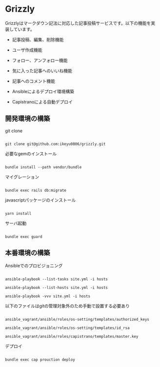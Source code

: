 # Grizzly

Grizzlyはマークダウン記法に対応した記事投稿サービスです。以下の機能を実装しています。

- 記事投稿、編集、削除機能

- ユーザ作成機能

- フォロー、アンフォロー機能

- 気に入った記事へのいいね機能

- 記事へのコメント機能

- Ansibleによるデプロイ環境構築

- Capistranoによる自動デプロイ

## 開発環境の構築

git clone

```

git clone git@github.com:ikeyu0806/grizzly.git
```

必要なgemのインストール

```

bundle install --path vendor/bundle
```

マイグレーション

```

bundle exec rails db:migrate
```

javascriptパッケージのインストール

```

yarn install
```

サーバ起動

```

bundle exec guard
```

## 本番環境の構築

Ansibleでのプロビジョニング

```

ansible-playbook --list-tasks site.yml -i hosts

ansible-playbook --list-hosts site.yml -i hosts

ansible-playbook -vvv site.yml -i hosts
```

以下のファイルはgitの管理対象外のため手動で設置する必要あり

```

ansible_vagrant/ansible/roles/os-setting/templates/authorized_keys

ansible_vagrant/ansible/roles/os-setting/templates/id_rsa

ansible_vagrant/ansible/roles/capistrano/templates/master.key
```

デプロイ

```

bundle exec cap prouction deploy
```